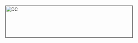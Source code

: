 <a href="https://david-clarke.id.au
" target="_blank"><img src="https://david-clarke.id.au/images/logo.png" 
alt="DC" width="400" height="100" border="1" /></a>
